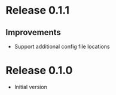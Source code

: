 # Release 0.1.1

## Improvements

- Support additional config file locations


# Release 0.1.0

- Initial version

